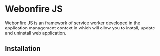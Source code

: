 # Webonfire JS
Webonfire JS is an framework of service worker developed in the application management context in which will allow you to install, update and uninstall web application.


## Installation

